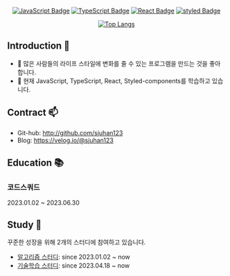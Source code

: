 <div align="center">

<a href="" rel="nofollow"><img src="https://camo.githubusercontent.com/318695bb8bb3f74e026bb85d3b3a94aaf489017986ea5384d10a789617ec00ed/68747470733a2f2f696d672e736869656c64732e696f2f62616467652f4a6176615363726970742d4637444631453f7374796c653d666c61742d737175617265266c6f676f3d4a617661536372697074266c6f676f436f6c6f723d7768697465" alt="JavaScript Badge" data-canonical-src="https://img.shields.io/badge/JavaScript-F7DF1E?style=flat-square&amp;logo=JavaScript&amp;logoColor=white" style="max-width: 100%;"></a>
<a href=""><img src="https://camo.githubusercontent.com/78da7b72de707b836ec486ba2bfafa388fe0ee36e585053de139fa1dc1ddb1cc/68747470733a2f2f696d672e736869656c64732e696f2f62616467652f547970657363726970742d3233354139373f7374796c653d666c61742d737175617265266c6f676f3d54797065736372697074266c6f676f436f6c6f723d7768697465" alt="TypeScript Badge" data-canonical-src="https://img.shields.io/badge/Typescript-235A97?style=flat-square&amp;logo=Typescript&amp;logoColor=white" style="max-width: 100%;"></a>
<a href=""><img src="https://camo.githubusercontent.com/494b0f23952229478851f520adfe3e140e629a5f0423e7c9d6c333ed88be65a0/68747470733a2f2f696d672e736869656c64732e696f2f62616467652f52656163742d3631444146423f7374796c653d666c61742d737175617265266c6f676f3d5265616374266c6f676f436f6c6f723d7768697465" alt="React Badge" data-canonical-src="https://img.shields.io/badge/React-61DAFB?style=flat-square&amp;logo=React&amp;logoColor=white" style="max-width: 100%;"></a>
<a href=""><img src="https://camo.githubusercontent.com/3098687a54cb06eabc2eccbb057c175024298507d9013d056e99e0d51fe9f2fa/68747470733a2f2f696d672e736869656c64732e696f2f62616467652f5374796c65642d4442373039333f7374796c653d666c61742d737175617265266c6f676f3d7374796c65642d636f6d706f6e656e7473266c6f676f436f6c6f723d7768697465" alt="styled Badge" data-canonical-src="https://img.shields.io/badge/Styled-DB7093?style=flat-square&amp;logo=styled-components&amp;logoColor=white" style="max-width: 100%;"></a>
  
[![Top Langs](https://github-readme-stats.vercel.app/api/top-langs/?username=sjuhan123&layout=compact&hide=Ruby)](https://github.com/anuraghazra/github-readme-stats)

  
</div>

## Introduction 🔭
- 🌱 많은 사람들의 라이프 스타일에 변화를 줄 수 있는 프로그램을 만드는 것을 좋아합니다.
- 📖 현재 JavaScript, TypeScript, React, Styled-components를 학습하고 있습니다.

## Contract 📫
- Git-hub: http://github.com/sjuhan123
- Blog: https://velog.io/@sjuhan123

## Education 📚

### 코드스쿼드  
2023.01.02 ~ 2023.06.30

## Study 🤩

꾸준한 성장을 위해 2개의 스터디에 참여하고 있습니다.

- [알고리즘 스터디](https://github.com/Algorithm-Squad/Algorithm): since 2023.01.02 ~ now
- [기술학습 스터디](https://github.com/codesquad-fe-book-study/react-official-doc/tree/main): since 2023.04.18 ~ now
